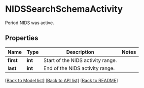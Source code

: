 # NIDSSearchSchemaActivity

Period NIDS was active.

## Properties
Name | Type | Description | Notes
------------ | ------------- | ------------- | -------------
**first** | **int** | Start of the NIDS activity range. | 
**last** | **int** | End of the NIDS activity range. | 

[[Back to Model list]](../README.md#documentation-for-models) [[Back to API list]](../README.md#documentation-for-api-endpoints) [[Back to README]](../README.md)


